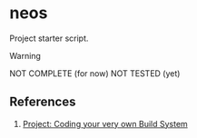 # neos

Project starter script.

> [!warning]
> NOT COMPLETE (for now)
> NOT TESTED (yet)

## References

1. [Project: Coding your very own Build System](https://youtu.be/mRHy0e58S0s?feature=shared)
